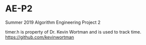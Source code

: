 # AE-P2

Summer 2019 Algorithm Engineering Project 2

timer.h is property of Dr. Kevin Wortman and is used to track time.
https://github.com/kevinwortman
